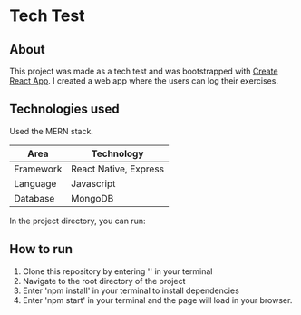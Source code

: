 # Tech Test

## About

This project was made as a tech test and was bootstrapped with [Create React App](https://github.com/facebook/create-react-app).
I created a web app where the users can log their exercises.

## Technologies used

Used the MERN stack.

| Area      | Technology            |
| --------- | --------------------- |
| Framework | React Native, Express |
| Language  | Javascript            |
| Database  | MongoDB               |

In the project directory, you can run:

## How to run

1. Clone this repository by entering '' in your terminal
2. Navigate to the root directory of the project
3. Enter 'npm install' in your terminal to install dependencies
4. Enter 'npm start' in your terminal and the page will load in your browser.
